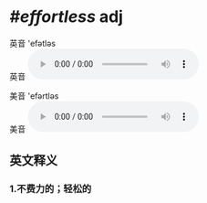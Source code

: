 # ***\#effortless*** adj
英音 'efətləs  
英音
<audio src="./media/effortless1_AAC.aac" controls="controls"></audio>

美音 'efərtləs  
美音
<audio src="./media/effortless2_AAC.aac" controls="controls"></audio>



  

英文释义
---
### 1.**不费力的；轻松的**  


